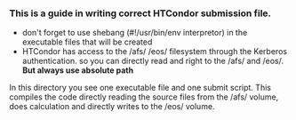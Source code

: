### This is a guide in writing correct HTCondor submission file.

* don't forget to use shebang (#!/usr/bin/env interpretor) in the executable files that will be created
* HTCondor has access to the /afs/ /eos/ filesystem through the Kerberos authentication. so you can directly read and right to the /afs/ and /eos/. **But always use absolute path**


In this directory you see one executable file and one submit script. This compiles the code directly reading the source files from the /afs/ volume, does calculation and directly writes to the /eos/ volume.



